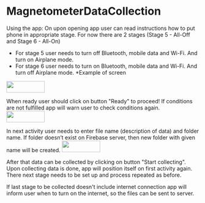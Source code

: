 # MagnetometerDataCollection
 
Using the app:
On upon opening app user can read instructions how to put phone in appropriate stage.
For now there are 2 stages (Stage 5 - All-Off and Stage 6 - All-On)
 - For stage 5 user needs to turn off Bluetooth, mobile data and Wi-Fi. And turn on Airplane mode.
 - For stage 6 user needs to turn on Bluetooth, mobile data and Wi-Fi. And turn off Airplane mode.
*Example of screen
<img src="https://user-images.githubusercontent.com/93483397/211882008-70146d09-79bc-464c-aea1-a4118f122067.png" width="100" height="30">

When ready user should click on button "Ready" to proceed!
If conditions are not fulfilled app will warn user to check conditions again.
<img src="https://user-images.githubusercontent.com/93483397/211883184-f4e0f211-42b8-4878-9c8c-25a59c1b108c.png" width="100" height="30">

In next activity user needs to enter file name (description of data) and folder name. If folder doesn’t exist on Firebase server, then new folder with given name will be created.
<img src="https://user-images.githubusercontent.com/93483397/211883752-701f7d53-70ad-45d6-ad46-6244cefa0110.png" width="100" height="30">

After that data can be collected by clicking on button "Start collecting".
Upon collecting data is done, app will position itself on first activity again. There next stage needs to be set up and process repeated as before.

If last stage to be collected doesn't include internet connection app will inform user when to turn on the internet, so the files can be sent to server. 



